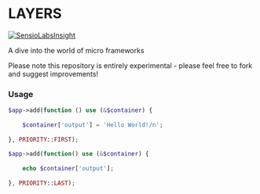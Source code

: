 LAYERS
======

[![SensioLabsInsight](https://insight.sensiolabs.com/projects/3a360f7f-4cff-41a8-b4ae-10b1bf031be4/small.png)](https://insight.sensiolabs.com/projects/3a360f7f-4cff-41a8-b4ae-10b1bf031be4)

A dive into the world of micro frameworks

Please note this repository is entirely experimental - please feel free to fork and suggest improvements!


### Usage
```php    
$app->add(function () use (&$container) {
        
    $container['output'] = 'Hello World!/n';
        
}, PRIORITY::FIRST);
    
$app->add(function() use (&$container) {
        
    echo $container['output'];
        
}, PRIORITY::LAST);
```